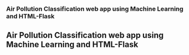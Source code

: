 ### Air Pollution Classification web app using Machine Learning and HTML-Flask
## Air Pollution Classification web app using Machine Learning and HTML-Flask

